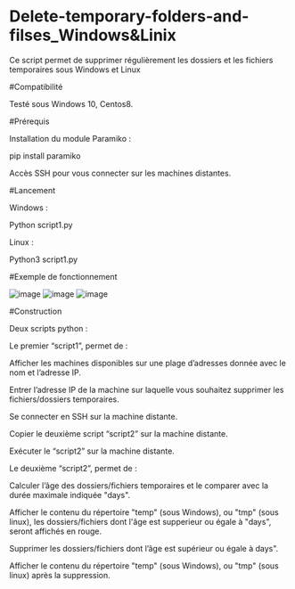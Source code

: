 # Delete-temporary-folders-and-filses_Windows&Linix 

Ce script permet de supprimer régulièrement les dossiers et les fichiers temporaires sous Windows et Linux 

  

#Compatibilité 

Testé sous Windows 10, Centos8. 
 


#Prérequis 

Installation du module Paramiko : 

 pip install paramiko 

Accès SSH pour vous connecter sur les machines distantes. 




#Lancement 

Windows : 

   Python script1.py 
 
Linux : 

  Python3 script1.py 

 
 


#Exemple de fonctionnement


![image](https://user-images.githubusercontent.com/85261915/124932879-b8824180-e003-11eb-9a3d-ebf735388775.png)
![image](https://user-images.githubusercontent.com/85261915/124932930-c33cd680-e003-11eb-80d1-216910f675bb.png)
![image](https://user-images.githubusercontent.com/85261915/124932983-ccc63e80-e003-11eb-846f-aefc26b2ceab.png)







#Construction 

Deux scripts python : 

Le premier “script1”, permet de : 

   Afficher les machines disponibles sur une plage d’adresses donnée avec le nom et l’adresse IP.  

   Entrer l’adresse IP de la machine sur laquelle vous souhaitez supprimer les fichiers/dossiers temporaires. 

   Se connecter en SSH sur la machine distante. 

   Copier le deuxième script “script2” sur la machine distante. 

   Exécuter le “script2” sur la machine distante. 

 

Le deuxième “script2”, permet de :

   Calculer l’âge des dossiers/fichiers temporaires et le comparer avec la durée maximale indiquée "days".
   
   Afficher le contenu du répertoire "temp" (sous Windows), ou "tmp" (sous linux), les dossiers/fichiers dont l'âge est supperieur ou égale à "days", seront affichés en rouge.
   
   Supprimer les dossiers/fichiers dont l’âge est supérieur ou égale à days". 
   
   Afficher le contenu du répertoire "temp" (sous Windows), ou "tmp" (sous linux) après la suppression.

